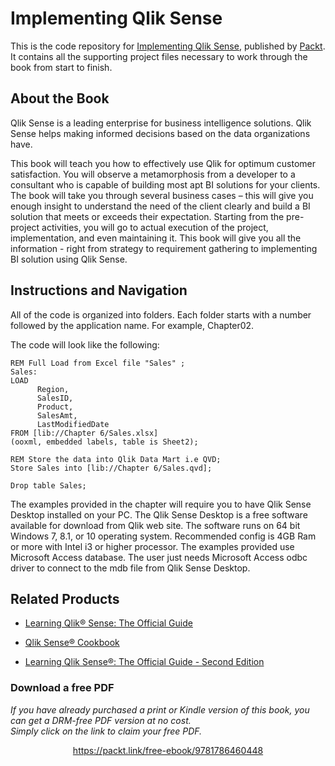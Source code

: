 


# Implementing Qlik Sense
This is the code repository for [Implementing Qlik Sense](https://www.packtpub.com/big-data-and-business-intelligence/implementing-qlik-sense?utm_source=github&utm_medium=repository&utm_campaign=9781786460448), published by [Packt](https://www.packtpub.com/?utm_source=github). It contains all the supporting project files necessary to work through the book from start to finish.
## About the Book
Qlik Sense is a leading enterprise for business intelligence solutions. Qlik Sense helps making informed decisions based on the data organizations have.

This book will teach you how to effectively use Qlik for optimum customer satisfaction. You will observe a metamorphosis from a developer to a consultant who is capable of building most apt BI solutions for your clients. The book will take you through several business cases – this will give you enough insight to understand the need of the client clearly and build a BI solution that meets or exceeds their expectation. Starting from the pre-project activities, you will go to actual execution of the project, implementation, and even maintaining it. This book will give you all the information - right from strategy to requirement gathering to implementing BI solution using Qlik Sense.


## Instructions and Navigation
All of the code is organized into folders. Each folder starts with a number followed by the application name. For example, Chapter02.



The code will look like the following:
```
REM Full Load from Excel file "Sales" ;
Sales:
LOAD
      Region,
      SalesID,
      Product,
      SalesAmt,
      LastModifiedDate
FROM [lib://Chapter 6/Sales.xlsx]
(ooxml, embedded labels, table is Sheet2); 

REM Store the data into Qlik Data Mart i.e QVD;
Store Sales into [lib://Chapter 6/Sales.qvd];

Drop table Sales;
```

The examples provided in the chapter will require you to have Qlik Sense Desktop installed
on your PC. The Qlik Sense Desktop is a free software available for download from Qlik
web site. The software runs on 64 bit Windows 7, 8.1, or 10 operating system.
Recommended config is 4GB Ram or more with Intel i3 or higher processor.
The examples provided use Microsoft Access database. The user just needs Microsoft
Access odbc driver to connect to the mdb file from Qlik Sense Desktop.

## Related Products
* [Learning Qlik® Sense: The Official Guide](https://www.packtpub.com/big-data-and-business-intelligence/learning-qlik®-sense-official-guide?utm_source=github&utm_medium=repository&utm_campaign=9781782173359)

* [Qlik Sense® Cookbook](https://www.packtpub.com/big-data-and-business-intelligence/qlik-sense-cookbook?utm_source=github&utm_medium=repository&utm_campaign=9781782175148)

* [Learning Qlik Sense®: The Official Guide - Second Edition](https://www.packtpub.com/big-data-and-business-intelligence/learning-qlik-sense-official-guide-second-edition?utm_source=github&utm_medium=repository&utm_campaign=9781785887161)
### Download a free PDF

 <i>If you have already purchased a print or Kindle version of this book, you can get a DRM-free PDF version at no cost.<br>Simply click on the link to claim your free PDF.</i>
<p align="center"> <a href="https://packt.link/free-ebook/9781786460448">https://packt.link/free-ebook/9781786460448 </a> </p>